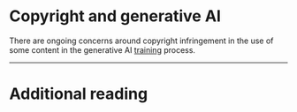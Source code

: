 # Copyright and generative AI

There are ongoing concerns around copyright infringement in the use of some content in the generative AI [training](./training.md) process.

---

# Additional reading


